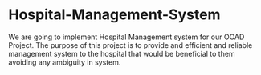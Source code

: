 # Hospital-Management-System
We are going to implement Hospital Management system for our OOAD Project. The purpose of this project is to provide and efficient and reliable management system to the hospital that would be beneficial to them avoiding any ambiguity in system.
